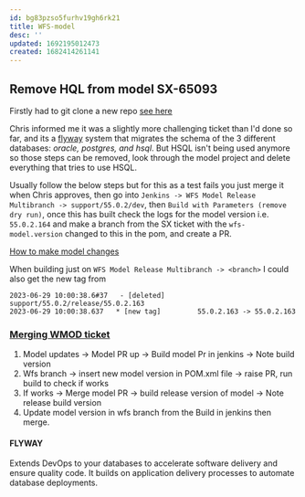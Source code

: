 ```yaml
---
id: bg83pzso5furhv19gh6rk21
title: WFS-model
desc: ''
updated: 1692195012473
created: 1682414261141
---
```

## Remove HQL from model SX-65093
Firstly had to git clone a new repo [see here](https://bitbucket.apak.delivery/projects/BRK/repos/wfs-model/browse?at=refs%2Fheads%2Fsupport%2F55.0.2%2Fdev)

Chris informed me it was a slightly more challenging ticket than I'd done so far, and its a [flyway](https://flywaydb.org/) system that migrates the schema of the 3 different databases: *oracle, postgres, and hsql*. But HSQL isn't being used anymore so those steps can be removed, look through the model project and delete everything that tries to use HSQL.

Usually follow the below steps but for this as a test fails you just merge it when Chris approves, then go into `Jenkins -> WFS Model Release Multibranch -> support/55.0.2/dev`, then `Build with Parameters (remove dry run)`, once this has built check the logs for the model version i.e. `55.0.2.164` and make a branch from the SX ticket with the `wfs-model.version` changed to this in the pom, and create a PR.

[How to make model changes](https://confluence.apak.com/live/pages/viewpage.action?pageId=29145650)

When building just on `WFS Model Release Multibranch -> <branch>` I could also get the new tag from
```
2023-06-29 10:00:38.6#37   - [deleted]         support/55.0.2/release/55.0.2.163
2023-06-29 10:00:38.637   * [new tag]         55.0.2.163 -> 55.0.2.163
```


### [Merging WMOD ticket](https://confluence.apak.com/live/pages/viewpage.action?pageId=29145650)
1. Model updates -> Model PR up -> Build model Pr in jenkins -> Note build version
2. Wfs branch -> insert new model version in POM.xml file -> raise PR, run build to check if works
3. If works -> Merge model PR -> build release version of model -> Note release build version
4. Update model version in wfs branch from the Build in jenkins then merge.


#### FLYWAY
Extends DevOps to your databases to accelerate software delivery and ensure quality code. 
It builds on application delivery processes to automate database deployments.